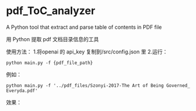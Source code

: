 # pdf_ToC_analyzer
A Python tool that extract and parse table of contents in PDF file

用 Python 提取 pdf 文档目录信息的工具

使用方法：
1.将openai 的 api_key 复制到/src/config.json 里
2.运行：
```
python main.py -f {pdf_file_path}
```
例如：
```
python main.py -f '../pdf_files/Szonyi-2017-The Art of Being Governed_ Everyda.pdf'
```

效果：
